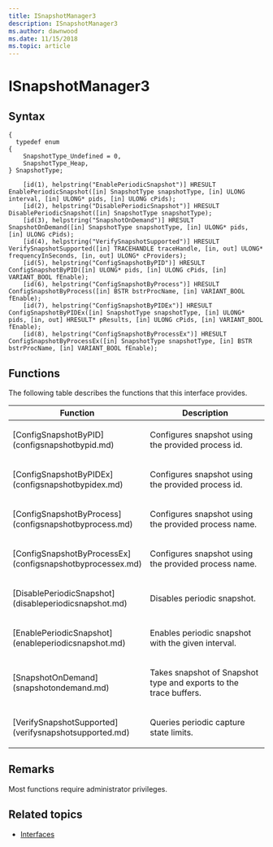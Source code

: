 ```yaml
---
title: ISnapshotManager3
description: ISnapshotManager3
ms.author: dawnwood
ms.date: 11/15/2018
ms.topic: article
---
```


# ISnapshotManager3

## Syntax

```
{
  typedef enum
{
    SnapshotType_Undefined = 0,
    SnapshotType_Heap,
} SnapshotType;

    [id(1), helpstring("EnablePeriodicSnapshot")] HRESULT EnablePeriodicSnapshot([in] SnapshotType snapshotType, [in] ULONG interval, [in] ULONG* pids, [in] ULONG cPids);
    [id(2), helpstring("DisablePeriodicSnapshot")] HRESULT DisablePeriodicSnapshot([in] SnapshotType snapshotType);
    [id(3), helpstring("SnapshotOnDemand")] HRESULT SnapshotOnDemand([in] SnapshotType snapshotType, [in] ULONG* pids, [in] ULONG cPids);
    [id(4), helpstring("VerifySnapshotSupported")] HRESULT VerifySnapshotSupported([in] TRACEHANDLE traceHandle, [in, out] ULONG* frequencyInSeconds, [in, out] ULONG* cProviders);
    [id(5), helpstring("ConfigSnapshotByPID")] HRESULT ConfigSnapshotByPID([in] ULONG* pids, [in] ULONG cPids, [in] VARIANT_BOOL fEnable);
    [id(6), helpstring("ConfigSnapshotByProcess")] HRESULT ConfigSnapshotByProcess([in] BSTR bstrProcName, [in] VARIANT_BOOL fEnable);
    [id(7), helpstring("ConfigSnapshotByPIDEx")] HRESULT ConfigSnapshotByPIDEx([in] SnapshotType snapshotType, [in] ULONG* pids, [in, out] HRESULT* pResults, [in] ULONG cPids, [in] VARIANT_BOOL fEnable);
    [id(8), helpstring("ConfigSnapshotByProcessEx")] HRESULT ConfigSnapshotByProcessEx([in] SnapshotType snapshotType, [in] BSTR bstrProcName, [in] VARIANT_BOOL fEnable);
```

## Functions

The following table describes the functions that this interface provides.

<table>
<colgroup>
<col width="50%" />
<col width="50%" />
</colgroup>
<thead>
<tr class="header">
<th>Function</th>
<th>Description</th>
</tr>
</thead>
<tbody>
<tr class="odd">
<td><p>[ConfigSnapshotByPID](configsnapshotbypid.md)</p></td>
<td><p>Configures snapshot using the provided process id.</p></td>
</tr>
<tr class="odd">
<td><p>[ConfigSnapshotByPIDEx](configsnapshotbypidex.md)</p></td>
<td><p>Configures snapshot using the provided process id.</p></td>
</tr>
<tr class="even">
<td><p>[ConfigSnapshotByProcess](configsnapshotbyprocess.md)</p></td>
<td><p>Configures snapshot using the provided process name.</p></td>
</tr>
<tr class="even">
<td><p>[ConfigSnapshotByProcessEx](configsnapshotbyprocessex.md)</p></td>
<td><p>Configures snapshot using the provided process name.</p></td>
</tr>
<tr class="even">
<td><p>[DisablePeriodicSnapshot](disableperiodicsnapshot.md)</p></td>
<td><p>Disables periodic snapshot.</p></td>
</tr>
<tr class="odd">
<td><p>[EnablePeriodicSnapshot](enableperiodicsnapshot.md)</p></td>
<td><p>Enables periodic snapshot with the given interval.</p></td>
</tr>
<tr class="odd">
<td><p>[SnapshotOnDemand](snapshotondemand.md)</p></td>
<td><p>Takes snapshot of Snapshot type and exports to the trace buffers.</p></td>
</tr>
<tr class="even">
<td><p>[VerifySnapshotSupported](verifysnapshotsupported.md)</p></td>
<td><p>Queries periodic capture state limits.</p></td>
</tr>

</tbody>
</table>

## Remarks

Most functions require administrator privileges.

## Related topics

* [Interfaces](interfaces-wprcontrol.md)